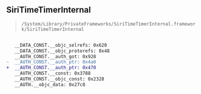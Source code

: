 ## SiriTimeTimerInternal

> `/System/Library/PrivateFrameworks/SiriTimeTimerInternal.framework/SiriTimeTimerInternal`

```diff

   __DATA_CONST.__objc_selrefs: 0x620
   __DATA_CONST.__objc_protorefs: 0x48
   __AUTH_CONST.__auth_got: 0x928
-  __AUTH_CONST.__auth_ptr: 0x4a0
+  __AUTH_CONST.__auth_ptr: 0x470
   __AUTH_CONST.__const: 0x3788
   __AUTH_CONST.__objc_const: 0x2328
   __AUTH.__objc_data: 0x27c8

```
